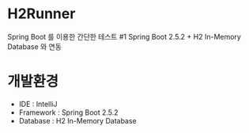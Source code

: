 # H2Runner
Spring Boot 를 이용한 간단한 테스트 #1
Spring Boot 2.5.2 + H2 In-Memory Database 와 연동

# 개발환경
* IDE      : IntelliJ
* Framework : Spring Boot 2.5.2
* Database : H2 In-Memory Database
